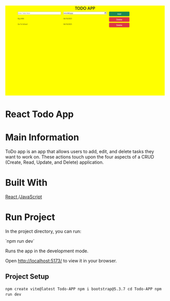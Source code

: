 <img src="./src/assets/App Image.png"></img>
# React Todo App 

# Main Information
<p>ToDo app is an app that allows users to add, edit, and delete tasks they want to work on. These actions touch upon the four aspects of a CRUD (Create, Read, Update, and Delete) application.</p>

# Built With

<a href = "https://react.dev/"> React </a>/<a href = "https://www.w3schools.com/js/">JavaScript</a>

# Run Project
<p>In the project directory, you can run:</p>
`npm run dev`
<p>Runs the app in the development mode.</p>
<p>Open <a href="http://localhost:5173/">http://localhost:5173/</a> to view it in your browser.</p>

## Project Setup

`npm create vite@latest Todo-APP
npm i bootstrap@5.3.7
cd Todo-APP
npm run dev`
